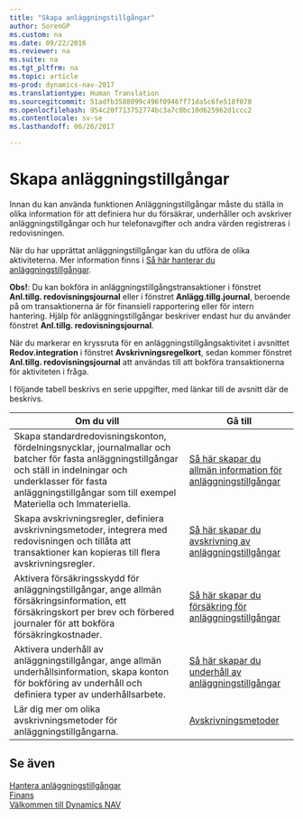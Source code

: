 ```yaml
---
title: "Skapa anläggningstillgångar"
author: SorenGP
ms.custom: na
ms.date: 09/22/2016
ms.reviewer: na
ms.suite: na
ms.tgt_pltfrm: na
ms.topic: article
ms-prod: dynamics-nav-2017
ms.translationtype: Human Translation
ms.sourcegitcommit: 51adfb3588099c496f0946ff71da5c6fe518f070
ms.openlocfilehash: 954c20f713752774bc3a7c0bc10d625962d1ccc2
ms.contentlocale: sv-se
ms.lasthandoff: 06/26/2017

---
```


# <a name="set-up-fixed-assets"></a>Skapa anläggningstillgångar
Innan du kan använda funktionen Anläggningstillgångar måste du ställa in olika information för att definiera hur du försäkrar, underhåller och avskriver anläggningstillgångar och hur telefonavgifter och andra värden registreras i redovisningen.

När du har upprättat anläggningstillgångar kan du utföra de olika aktiviteterna. Mer information finns i [Så här hanterar du anläggningstillgångar](fa-manage.md).

**Obs!**: Du kan bokföra in anläggningstillgångstransaktioner i fönstret **Anl.tillg. redovisningsjournal** eller i fönstret **Anlägg.tillg.journal**, beroende på om transaktionerna är för finansiell rapportering eller för intern hantering. Hjälp för anläggningstillgångar beskriver endast hur du använder fönstret **Anl.tillg. redovisningsjournal**.

När du markerar en kryssruta för en anläggningstillgångsaktivitet i avsnittet **Redov.integration** i fönstret **Avskrivningsregelkort**, sedan kommer fönstret **Anl.tillg. redovisningsjournal** att användas till att bokföra transaktionerna för aktiviteten i fråga.

I följande tabell beskrivs en serie uppgifter, med länkar till de avsnitt där de beskrivs.

| Om du vill | Gå till |  
|----|-----|  
|Skapa standardredovisningskonton, fördelningsnycklar, journalmallar och batcher för fasta anläggningstillgångar och ställ in indelningar och underklasser för fasta anläggningstillgångar som till exempel Materiella och Immateriella.|[Så här skapar du allmän information för anläggningstillgångar](fa-how-setup-general.md)|  
|Skapa avskrivningsregler, definiera avskrivningsmetoder, integrera med redovisningen och tillåta att transaktioner kan kopieras till flera avskrivningsregler.|[Så här skapar du avskrivning av anläggningstillgångar](fa-how-setup-depreciation.md)|
|Aktivera försäkringsskydd för anläggningstillgångar, ange allmän försäkringsinformation, ett försäkringskort per brev och förbered journaler för att bokföra försäkringkostnader.|[Så här skapar du försäkring för anläggningstillgångar](fa-how-setup-insurance.md)|
|Aktivera underhåll av anläggningstillgångar, ange allmän underhållsinformation, skapa konton för bokföring av underhåll och definiera typer av underhållsarbete.|[Så här skapar du underhåll av anläggningstillgångar](fa-how-setup-maintenance.md)|
|Lär dig mer om olika avskrivningsmetoder för anläggningstillgångarna.|[Avskrivningsmetoder](fa-depreciation-methods.md)|

## <a name="see-also"></a>Se även
[Hantera anläggningstillgångar](fa-manage.md)  
[Finans](finance-setup.md)  
[Välkommen till Dynamics NAV](across-get-started.md)

